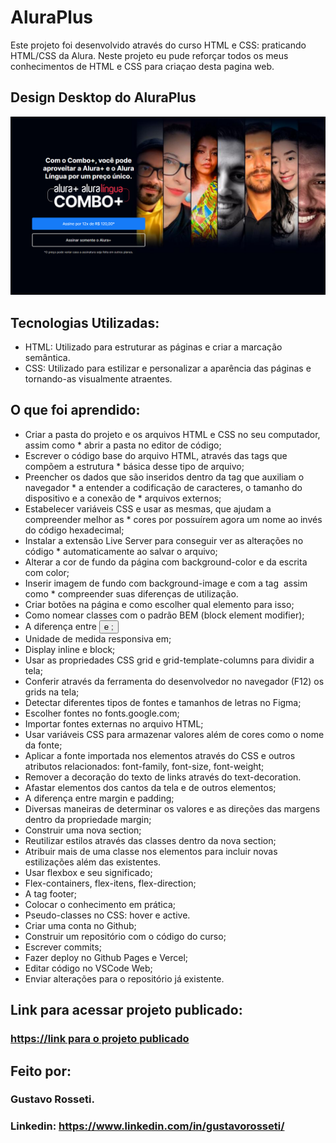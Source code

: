 # AluraPlus

Este projeto foi desenvolvido através do curso HTML e CSS: praticando HTML/CSS da Alura. Neste projeto eu pude reforçar todos os meus conhecimentos de HTML e CSS para criaçao desta pagina web.

## Design Desktop do AluraPlus

![AluraPlus](https://github.com/Guhrosseti/alura-plus/blob/main/imagem-readme/Alura-plus.png)





## Tecnologias Utilizadas:

- HTML: Utilizado para estruturar as páginas e criar a marcação semântica.
- CSS: Utilizado para estilizar e personalizar a aparência das páginas e tornando-as visualmente atraentes.

## O que foi aprendido:

* Criar a pasta do projeto e os arquivos HTML e CSS no seu computador, assim como * abrir a pasta no editor de código;
* Escrever o código base do arquivo HTML, através das tags que compõem a estrutura * básica desse tipo de arquivo;
* Preencher os dados que são inseridos dentro da tag <head> que auxiliam o navegador * a entender a codificação de caracteres, o tamanho do dispositivo e a conexão de * arquivos externos;
* Estabelecer variáveis CSS e usar as mesmas, que ajudam a compreender melhor as * cores por possuírem agora um nome ao invés do código hexadecimal;
* Instalar a extensão Live Server para conseguir ver as alterações no código * automaticamente ao salvar o arquivo;
* Alterar a cor de fundo da página com background-color e da escrita com color;
* Inserir imagem de fundo com background-image e com a tag <img> assim como * compreender suas diferenças de utilização.
* Criar botões na página e como escolher qual elemento para isso;
* Como nomear classes com o padrão BEM (block element modifier);
* A diferença entre <button> e <a>;
* Unidade de medida responsiva em;
* Display inline e block;
* Usar as propriedades CSS grid e grid-template-columns para dividir a tela;
* Conferir através da ferramenta do desenvolvedor no navegador (F12) os grids na tela;
* Detectar diferentes tipos de fontes e tamanhos de letras no Figma;
* Escolher fontes no fonts.google.com;
* Importar fontes externas no arquivo HTML;
* Usar variáveis CSS para armazenar valores além de cores como o nome da fonte;
* Aplicar a fonte importada nos elementos através do CSS e outros atributos relacionados: font-family, font-size, font-weight;
* Remover a decoração do texto de links através do text-decoration.
* Afastar elementos dos cantos da tela e de outros elementos;
* A diferença entre margin e padding;
* Diversas maneiras de determinar os valores e as direções das margens dentro da propriedade margin;
* Construir uma nova section;
* Reutilizar estilos através das classes dentro da nova section;
* Atribuir mais de uma classe nos elementos para incluir novas estilizações além das existentes.
* Usar flexbox e seu significado;
* Flex-containers, flex-itens, flex-direction;
* A tag footer;
* Colocar o conhecimento em prática;
* Pseudo-classes no CSS: hover e active.
* Criar uma conta no Github;
* Construir um repositório com o código do curso;
* Escrever commits;
* Fazer deploy no Github Pages e Vercel;
* Editar código no VSCode Web;
* Enviar alterações para o repositório já existente.

## Link para acessar projeto publicado:

### [https://link para o projeto publicado](https://guhrosseti.github.io/alura-plus/)

## Feito por:

### Gustavo Rosseti.

### Linkedin: https://www.linkedin.com/in/gustavorosseti/
